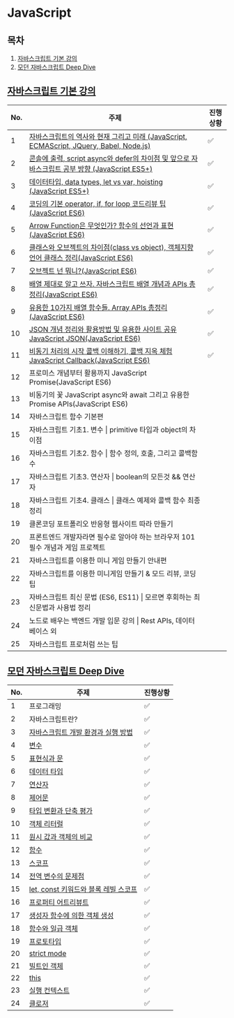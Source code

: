 # JavaScript

## 목차

1. [자바스크립트 기본 강의](#자바스크립트-기본-강의)
1. [모던 자바스크립트 Deep Dive](#모던_자바스크립트_Deep_Dive)



## [자바스크립트 기본 강의](JavaScript)

[자바스크립트 강의]: https://www.youtube.com/watch?v=wcsVjmHrUQg&amp;list=PLv2d7VI9OotTVOL4QmPfvJWPJvkmv6h-2

| No.  | 주제                                                         | 진행상황           |
| ---- | ------------------------------------------------------------ | ------------------ |
| 1    | [자바스크립트의 역사와 현재 그리고 미래 (JavaScript, ECMAScript, JQuery, Babel, Node.js)](JavaScript/1강-자바스크립트의-역사와-현재-그리고-미래.md) | :white_check_mark: |
| 2    | [콘솔에 출력, script async와 defer의 차이점 및 앞으로 자바스크립트 공부 방향 (JavaScript ES5+)](JavaScript/2강-콘솔에-출력-script-async와-defer의-차이점-및-앞으로-자바스크립트-공부-방향.md) | :white_check_mark: |
| 3    | [데이터타입, data types, let vs var, hoisting (JavaScript ES5+)](JavaScript/3강-데이터타입-data-types-let-vs-var-hoisting.md) | :white_check_mark: |
| 4    | [코딩의 기본 operator, if, for loop 코드리뷰 팁(JavaScript ES6)](JavaScript/4강-코딩의-기본-operator-if-for-loop-코드리뷰-팁.md) | :white_check_mark: |
| 5    | [Arrow Function은 무엇인가? 함수의 선언과 표현 (JavaScript ES6)](JavaScript/5강-Arrow-Function은-무엇인가-함수의-선언과-표현.md) | :white_check_mark: |
| 6    | [클래스와 오브젝트의 차이점(class vs object), 객체지향 언어 클래스 정리(JavaScript ES6)](JavaScript/6강-클래스와-오브젝트의-차이점-객체지향-언어-클래스-정리.md) | :white_check_mark: |
| 7    | [오브젝트 넌 뭐니?(JavaScript ES6)](JavaScript/7강-오브젝트-넌-뭐니.md) | :white_check_mark: |
| 8    | [배열 제대로 알고 쓰자. 자바스크립트 배열 개념과 APIs 총정리(JavaScript ES6)](JavaScript/8강-자바스크립트-배열-개념과-APIs-총정리.md) | :white_check_mark: |
| 9    | [유용한 10가지 배열 함수들. Array APIs 총정리(JavaScript ES6)](JavaScript/9강-유용한-10가지-배열-함수들.md) | :white_check_mark: |
| 10   | [JSON 개념 정리와 활용방법 및 유용한 사이트 공유 JavaScript JSON(JavaScript ES6)](JavaScript/10강-JSON-개념정리와-활용방법-및-유용한-사이트-공유.md) | :white_check_mark: |
| 11   | [비동기 처리의 시작 콜백 이해하기, 콜백 지옥 체험 JavaScript Callback(JavaScript ES6)](JavaScript/11강-비동기-처리의-시작-콜백-이해하기-콜백-지옥체험.md) | :white_check_mark: |
| 12   | 프로미스 개념부터 활용까지 JavaScript Promise(JavaScript ES6) |                    |
| 13   | 비동기의 꽃 JavaScript async와 await 그리고 유용한 Promise APIs(JavaScript ES6) |                    |
| 14   | 자바스크립트 함수 기본편                                     |                    |
| 15   | 자바스크립트 기초1. 변수 \| primitive 타입과 object의 차이점 |                    |
| 16   | 자바스크립트 기초2. 함수 \| 함수 정의, 호출, 그리고 콜백함수 |                    |
| 17   | 자바스크립트 기초3. 연산자 \| boolean의 모든것 && 연산자     |                    |
| 18   | 자바스크립트 기초4. 클래스 \| 클래스 예제와 콜백 함수 최종 정리 |                    |
| 19   | 클론코딩 포트폴리오 반응형 웹사이트 따라 만들기              |                    |
| 20   | 프론트엔드 개발자라면 필수로 알아야 하는 브라우저 101 필수 개념과 게임 프로젝트 |                    |
| 21   | 자바스크립트를 이용한 미니 게임 만들기 안내편                |                    |
| 22   | 자바스크립트를 이용한 미니게임 만들기 & 모드 리뷰, 코딩 팁   |                    |
| 23   | 자바스크립트 최신 문법 (ES6, ES11) \| 모르면 후회하는 최신문법과 사용법 정리 |                    |
| 24   | 노드로 배우는 백엔드 개발 입문 강의 \| Rest APIs, 데이터베이스 외 |                    |
| 25   | 자바스크립트 프로처럼 쓰는 팁                                |                    |





## [모던 자바스크립트 Deep Dive](DeepDive)

| No.  | 주제                                                | 진행상황           |
| ---- | --------------------------------------------------- | ------------------ |
| 1    | 프로그래밍                                          | :white_check_mark: |
| 2    | 자바스크립트란?                                     | :white_check_mark: |
| 3    | [자바스크립트 개발 환경과 실행 방법](DeepDive/03)   | :white_check_mark: |
| 4    | [변수](DeepDive/04)                                 | :white_check_mark: |
| 5    | [표현식과 문](DeepDive/05)                          | :white_check_mark: |
| 6    | [데이터 타입](DeepDive/06)                          | :white_check_mark: |
| 7    | [연산자](DeepDive/07)                               | :white_check_mark: |
| 8    | [제어문](DeepDive/08)                               | :white_check_mark: |
| 9    | [타입 변환과 단축 평가](DeepDive/09)                | :white_check_mark: |
| 10   | [객체 리터럴](DeepDive/10)                          | :white_check_mark: |
| 11   | [원시 값과 객체의 비교](DeepDive/11)                | :white_check_mark: |
| 12   | [함수](DeepDive/12)                                 | :white_check_mark: |
| 13   | [스코프](DeepDive/13)                               | :white_check_mark: |
| 14   | [전역 변수의 문제점](DeepDive/14)                   | :white_check_mark: |
| 15   | [let, const 키워드와 블록 레빌 스코프](DeepDive/15) | :white_check_mark: |
| 16   | [프로퍼티 어트리뷰트](DeepDive/16)                  | :white_check_mark: |
| 17   | [생성자 함수에 의한 객체 생성](DeepDive/17)         | :white_check_mark: |
| 18   | [함수와 일급 객체](DeepDive/18)                     | :white_check_mark: |
| 19   | [프로토타입](DeepDive/19)                           | :white_check_mark: |
| 20   | [strict mode](DeepDive/20)                          | :white_check_mark: |
| 21   | [빌트인 객체](DeepDive/21)                          | :white_check_mark: |
| 22   | [this](DeepDive/22)                                 | :white_check_mark: |
| 23   | [실행 컨텍스트](DeepDive/23)                        | :white_check_mark: |
| 24   | [클로저](DeepDive/24)                               | :white_check_mark: |

